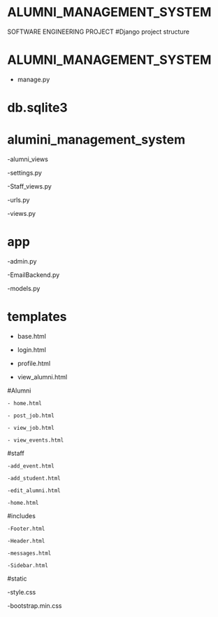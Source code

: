 # ALUMNI_MANAGEMENT_SYSTEM
SOFTWARE ENGINEERING PROJECT
#Django project structure
# ALUMNI_MANAGEMENT_SYSTEM
- manage.py
 # db.sqlite3
 # alumini_management_system

 -alumni_views
 
 -settings.py
 
 -Staff_views.py
 
 -urls.py

 -views.py

 
 # app
 
  -admin.py
  
  -EmailBackend.py
  
  -models.py
  
 # templates
 
  - base.html
    
  - login.html
    
  - profile.html
    
  - view_alumni.html
    
   #Alumni
   
    - home.html
    
    - post_job.html
    
    - view_job.html
    
    - view_events.html
  
   #staff
   
    -add_event.html
    
    -add_student.html
    
    -edit_alumni.html
    
    -home.html
  
   #includes

    -Footer.html
    
    -Header.html
    
    -messages.html
    
    -Sidebar.html

  #static

   -style.css
   
   -bootstrap.min.css

 

